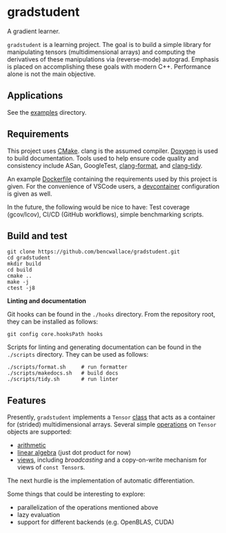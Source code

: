 # gradstudent

A gradient learner.

`gradstudent` is a learning project. The goal is to build a simple library for manipulating tensors (multidimensional arrays)
and computing the derivatives of these manipulations via (reverse-mode) autograd. Emphasis is placed on accomplishing these
goals with modern C++. Performance alone is not the main objective.

## Applications

See the [examples](examples/README.md) directory.

## Requirements

This project uses [CMake](CMakeLists.txt). clang is the assumed compiler. [Doxygen](Doxyfile) is used to build documentation.
Tools used to help ensure code quality and consistency include ASan, GoogleTest, [clang-format](scripts/format.sh), and [clang-tidy](.clang-tidy).

An example [Dockerfile](./Dockerfile) containing the requirements used by this project is given. For the convenience
of VSCode users, a [devcontainer](./devcontainer.json) configuration is given as well.

In the future, the following would be nice to have: Test coverage (gcov/lcov), CI/CD (GitHub workflows), simple benchmarking scripts.

## Build and test

```
git clone https://github.com/bencwallace/gradstudent.git
cd gradstudent
mkdir build
cd build
cmake ..
make -j
ctest -j8
```

**Linting and documentation**

Git hooks can be found in the `./hooks` directory. From the repository root, they can be installed as follows:

```
git config core.hooksPath hooks
```

Scripts for linting and generating documentation can be found in the `./scripts` directory. They can be used as follows:

```
./scripts/format.sh     # run formatter
./scripts/makedocs.sh   # build docs
./scripts/tidy.sh       # run linter
```

## Features

Presently, `gradstudent` implements a `Tensor` [class](src/include/tensor.h) that acts as a container for (strided) multidimensional arrays.
Several simple [operations](src/include/ops.h) on `Tensor` objects are supported:

* [arithmetic](src/ops/arithmetic.cpp)
* [linear algebra](src/ops/linalg.cpp) (just dot product for now)
* [views](src/ops/views.cpp), including *broadcasting* and a copy-on-write mechanism for views of `const Tensor`s.

The next hurdle is the implementation of automatic differentiation.

Some things that could be interesting to explore:

* parallelization of the operations mentioned above
* lazy evaluation
* support for different backends (e.g. OpenBLAS, CUDA)
